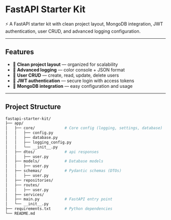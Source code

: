 # FastAPI Starter Kit

⚡ A FastAPI starter kit with clean project layout, MongoDB integration, JWT authentication, user CRUD, and advanced logging configuration.

---

## Features

- 📂 **Clean project layout** — organized for scalability
- 📝 **Advanced logging** — color console + JSON format
- 👤 **User CRUD** — create, read, update, delete users
- 🔑 **JWT authentication** — secure login with access tokens
- 🍃 **MongoDB integration** — easy configuration and usage

---

## Project Structure

```bash
fastapi-starter-kit/
├── app/
│   ├── core/             # Core config (logging, settings, database)
│   │   ├── config.py
│   │   ├── database.py
│   │   ├── logging_config.py
│   │   └── __init__.py
│   ├── dtos/             # api responses
│   │   ├── user.py
│   ├── models/           # Database models
│   │   ├── user.py
│   ├── schemas/          # Pydantic schemas (DTOs)
│   │   ├── user.py
│   ├── repositories/
│   ├── routes/
│   │   ├── user.py
│   ├── services/
│   ├── main.py           # FastAPI entry point
│   └── __init__.py
├── requirements.txt      # Python dependencies
└── README.md
```
